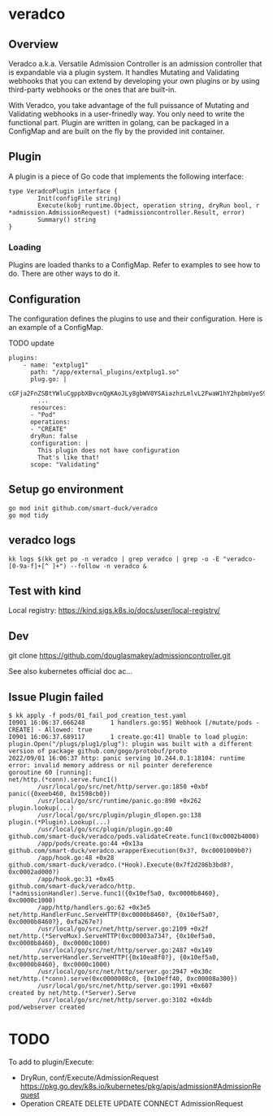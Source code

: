 # veradco

## Overview

Veradco a.k.a. Versatile Admission Controller is an admission controller that is expandable via a plugin system. It handles Mutating and Validating webhooks that you can extend by developing your own plugins or by using third-party webhooks or the ones that are built-in.

With Veradco, you take advantage of the full puissance of Mutating and Validating webhooks in a user-frinedly way. You only need to write the functional part. Plugin are written in golang, can be packaged in a ConfigMap and are built on the fly by the provided init container.

 ## Plugin

A plugin is a piece of Go code that implements the following interface:

```
type VeradcoPlugin interface {
        Init(configFile string)
        Execute(kobj runtime.Object, operation string, dryRun bool, r *admission.AdmissionRequest) (*admissioncontroller.Result, error)
        Summary() string
}
```

### Loading

Plugins are loaded thanks to a ConfigMap. Refer to examples to see how to do. There are other ways to do it.

## Configuration

The configuration defines the plugins to use and their configuration. Here is an example of a ConfigMap.

TODO update

```
plugins:
    - name: "extplug1"
      path: "/app/external_plugins/extplug1.so"
      plug.go: |
        cGFja2FnZSBtYWluCgppbXBvcnQgKAoJLy8gbWV0YSAiazhzLmlvL2FwaW1hY2hpbmVyeS9wa2cv
        ...
      resources:
      - "Pod"
      operations:
      - "CREATE"
      dryRun: false
      configuration: |
        This plugin does not have configuration
        That's like that!
      scope: "Validating"
```

## Setup go environment

```
go mod init github.com/smart-duck/veradco
go mod tidy
```

## veradco logs

```
kk logs $(kk get po -n veradco | grep veradco | grep -o -E "veradco-[0-9a-f]+[^ ]+") --follow -n veradco &
```

## Test with kind

Local registry:
https://kind.sigs.k8s.io/docs/user/local-registry/

## Dev

git clone https://github.com/douglasmakey/admissioncontroller.git

See also kubernetes official doc ac...

## Issue Plugin failed

```
$ kk apply -f pods/01_fail_pod_creation_test.yaml 
I0901 16:06:37.666248       1 handlers.go:95] Webhook [/mutate/pods - CREATE] - Allowed: true
I0901 16:06:37.689117       1 create.go:41] Unable to load plugin: plugin.Open("/plugs/plug1/plug"): plugin was built with a different version of package github.com/gogo/protobuf/proto
2022/09/01 16:06:37 http: panic serving 10.244.0.1:18104: runtime error: invalid memory address or nil pointer dereference
goroutine 60 [running]:
net/http.(*conn).serve.func1()
        /usr/local/go/src/net/http/server.go:1850 +0xbf
panic({0xeeb460, 0x1598cb0})
        /usr/local/go/src/runtime/panic.go:890 +0x262
plugin.lookup(...)
        /usr/local/go/src/plugin/plugin_dlopen.go:138
plugin.(*Plugin).Lookup(...)
        /usr/local/go/src/plugin/plugin.go:40
github.com/smart-duck/veradco/pods.validateCreate.func1(0xc0002b4000)
        /app/pods/create.go:44 +0x13a
github.com/smart-duck/veradco.wrapperExecution(0x3?, 0xc0001009b0?)
        /app/hook.go:48 +0x28
github.com/smart-duck/veradco.(*Hook).Execute(0x7f2d286b3bd8?, 0xc0002ad000?)
        /app/hook.go:31 +0x45
github.com/smart-duck/veradco/http.(*admissionHandler).Serve.func1({0x10ef5a0, 0xc0000b8460}, 0xc0000c1000)
        /app/http/handlers.go:62 +0x3e5
net/http.HandlerFunc.ServeHTTP(0xc0000b8460?, {0x10ef5a0?, 0xc0000b8460?}, 0xfa267e?)
        /usr/local/go/src/net/http/server.go:2109 +0x2f
net/http.(*ServeMux).ServeHTTP(0xc00003a734?, {0x10ef5a0, 0xc0000b8460}, 0xc0000c1000)
        /usr/local/go/src/net/http/server.go:2487 +0x149
net/http.serverHandler.ServeHTTP({0x10ea8f0?}, {0x10ef5a0, 0xc0000b8460}, 0xc0000c1000)
        /usr/local/go/src/net/http/server.go:2947 +0x30c
net/http.(*conn).serve(0xc0000008c0, {0x10eff40, 0xc00008a300})
        /usr/local/go/src/net/http/server.go:1991 +0x607
created by net/http.(*Server).Serve
        /usr/local/go/src/net/http/server.go:3102 +0x4db
pod/webserver created
```

# TODO

To add to plugin/Execute:
- DryRun, conf/Execute/AdmissionRequest https://pkg.go.dev/k8s.io/kubernetes/pkg/apis/admission#AdmissionRequest
- Operation CREATE DELETE UPDATE CONNECT AdmissionRequest